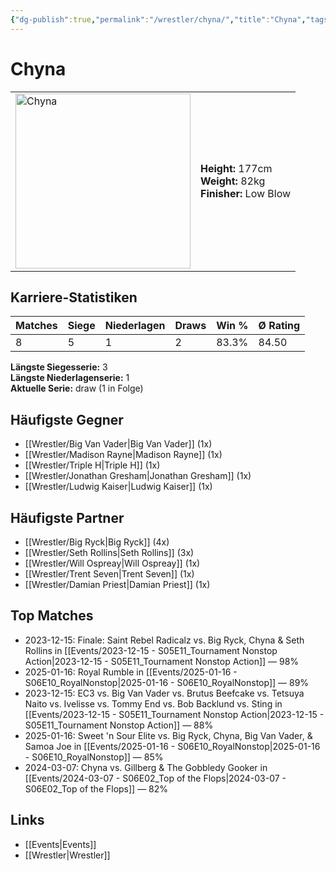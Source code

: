 ```yaml
---
{"dg-publish":true,"permalink":"/wrestler/chyna/","title":"Chyna","tags":["wrestler"],"noteIcon":""}
---
```



# Chyna

<table>
        <tr>
        <td><img src="https://github.com/CptSpaulding1980/choke-slam-wrestling/releases/download/images/Chyna.png" width="280" alt="Chyna"></td>
        <td>
        <b>Height:</b> 177cm<br>
        <b>Weight:</b> 82kg<br>
        <b>Finisher:</b> Low Blow<br>
        </td>
        </tr>
        </table>
        
## Karriere-Statistiken

| Matches | Siege | Niederlagen | Draws | Win % | Ø Rating |
|---------|-------|-------------|-------|-------|-----------|
| 8 | 5 | 1 | 2 | 83.3% | 84.50 |

**Längste Siegesserie:** 3<br>**Längste Niederlagenserie:** 1<br>**Aktuelle Serie:** draw (1 in Folge)


## Häufigste Gegner
- [[Wrestler/Big Van Vader\|Big Van Vader]] (1x)
- [[Wrestler/Madison Rayne\|Madison Rayne]] (1x)
- [[Wrestler/Triple H\|Triple H]] (1x)
- [[Wrestler/Jonathan Gresham\|Jonathan Gresham]] (1x)
- [[Wrestler/Ludwig Kaiser\|Ludwig Kaiser]] (1x)

## Häufigste Partner
- [[Wrestler/Big Ryck\|Big Ryck]] (4x)
- [[Wrestler/Seth Rollins\|Seth Rollins]] (3x)
- [[Wrestler/Will Ospreay\|Will Ospreay]] (1x)
- [[Wrestler/Trent Seven\|Trent Seven]] (1x)
- [[Wrestler/Damian Priest\|Damian Priest]] (1x)

## Top Matches
- 2023-12-15: Finale: Saint Rebel Radicalz vs. Big Ryck, Chyna & Seth Rollins in [[Events/2023-12-15 - S05E11_Tournament Nonstop Action\|2023-12-15 - S05E11_Tournament Nonstop Action]] — 98%
- 2025-01-16: Royal Rumble in [[Events/2025-01-16 - S06E10_RoyalNonstop\|2025-01-16 - S06E10_RoyalNonstop]] — 89%
- 2023-12-15: EC3 vs. Big Van Vader vs. Brutus Beefcake vs. Tetsuya Naito vs. Ivelisse vs. Tommy End vs. Bob Backlund vs. Sting in [[Events/2023-12-15 - S05E11_Tournament Nonstop Action\|2023-12-15 - S05E11_Tournament Nonstop Action]] — 88%
- 2025-01-16: Sweet 'n Sour Elite vs. Big Ryck, Chyna, Big Van Vader, & Samoa Joe in [[Events/2025-01-16 - S06E10_RoyalNonstop\|2025-01-16 - S06E10_RoyalNonstop]] — 85%
- 2024-03-07: Chyna vs. Gillberg & The Gobbledy Gooker in [[Events/2024-03-07 - S06E02_Top of the Flops\|2024-03-07 - S06E02_Top of the Flops]] — 82%

## Links
- [[Events\|Events]]
- [[Wrestler\|Wrestler]]
